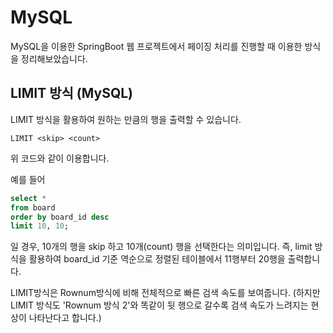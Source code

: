 # MySQL

MySQL을 이용한 SpringBoot 웹 프로젝트에서 
페이징 처리를 진행할 때 이용한 방식을 정리해보았습니다.

## LIMIT 방식 (MySQL)

LIMIT 방식을 활용하여 원하는 만큼의 행을 출력할 수 있습니다.

`LIMIT <skip> <count>` 

위 코드와 같이 이용합니다.

예를 들어

``` sql
select *
from board
order by board_id desc
limit 10, 10;
```

일 경우, 10개의 행을 skip 하고 10개(count) 행을 선택한다는 의미입니다.
즉, limit 방식을 활용하여 board_id 기준 역순으로 정렬된 테이블에서 11행부터 20행을 출력합니다.

LIMIT방식은 Rownum방식에 비해 전체적으로 빠른 검색 속도를 보여줍니다. (하지만 LIMIT 방식도 'Rownum 방식 2'와 똑같이 뒷 행으로 갈수록 검색 속도가 느려지는 현상이 나타난다고 합니다.)
